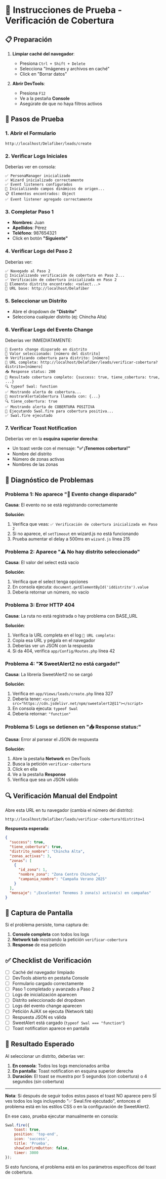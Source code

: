 # 🧪 Instrucciones de Prueba - Verificación de Cobertura

## 📋 Preparación

1. **Limpiar caché del navegador**:
   - Presiona `Ctrl + Shift + Delete`
   - Selecciona "Imágenes y archivos en caché"
   - Click en "Borrar datos"

2. **Abrir DevTools**:
   - Presiona `F12`
   - Ve a la pestaña **Console**
   - Asegúrate de que no haya filtros activos

## 🚀 Pasos de Prueba

### 1. Abrir el Formulario
```
http://localhost/Delafiber/leads/create
```

### 2. Verificar Logs Iniciales
Deberías ver en consola:
```
✅ PersonaManager inicializado
✅ Wizard inicializado correctamente
✅ Event listeners configurados
🚀 Inicializando campos dinámicos de origen...
📋 Elementos encontrados: Object
✅ Event listener agregado correctamente
```

### 3. Completar Paso 1
- **Nombres**: Juan
- **Apellidos**: Pérez  
- **Teléfono**: 987654321
- Click en botón **"Siguiente"**

### 4. Verificar Logs del Paso 2
Deberías ver:
```
✅ Navegado al Paso 2
🔄 Inicializando verificación de cobertura en Paso 2...
✅ Verificación de cobertura inicializada en Paso 2
📍 Elemento distrito encontrado: <select...>
🔗 URL base: http://localhost/Delafiber
```

### 5. Seleccionar un Distrito
- Abre el dropdown de **"Distrito"**
- Selecciona cualquier distrito (ej: Chincha Alta)

### 6. Verificar Logs del Evento Change
Deberías ver INMEDIATAMENTE:
```
🔔 Evento change disparado en distrito
📌 Valor seleccionado: [número del distrito]
🌐 Verificando cobertura para distrito: [número]
🔗 URL completa: http://localhost/Delafiber/leads/verificar-cobertura?distrito=[número]
📥 Response status: 200
📡 Resultado cobertura completo: {success: true, tiene_cobertura: true, ...}
🔍 typeof Swal: function
✅ Mostrando alerta de cobertura...
🎨 mostrarAlertaCobertura llamada con: {...}
🔍 tiene_cobertura: true
✅ Mostrando alerta de COBERTURA POSITIVA
🚀 Ejecutando Swal.fire para cobertura positiva...
✅ Swal.fire ejecutado
```

### 7. Verificar Toast Notification
Deberías ver en la **esquina superior derecha**:
- Un toast verde con el mensaje: **"✅ ¡Tenemos cobertura!"**
- Nombre del distrito
- Número de zonas activas
- Nombres de las zonas

## 🐛 Diagnóstico de Problemas

### Problema 1: No aparece "🔔 Evento change disparado"
**Causa**: El evento no se está registrando correctamente

**Solución**:
1. Verifica que veas: `✅ Verificación de cobertura inicializada en Paso 2`
2. Si no aparece, el `setTimeout` en wizard.js no está funcionando
3. Prueba aumentar el delay a 500ms en `wizard.js` línea 215

### Problema 2: Aparece "⚠️ No hay distrito seleccionado"
**Causa**: El valor del select está vacío

**Solución**:
1. Verifica que el select tenga opciones
2. En consola ejecuta: `document.getElementById('iddistrito').value`
3. Debería retornar un número, no vacío

### Problema 3: Error HTTP 404
**Causa**: La ruta no está registrada o hay problema con BASE_URL

**Solución**:
1. Verifica la URL completa en el log `🔗 URL completa:`
2. Copia esa URL y pégala en el navegador
3. Deberías ver un JSON con la respuesta
4. Si da 404, verifica `app/Config/Routes.php` línea 42

### Problema 4: "❌ SweetAlert2 no está cargado!"
**Causa**: La librería SweetAlert2 no se cargó

**Solución**:
1. Verifica en `app/Views/leads/create.php` línea 327
2. Debería tener: `<script src="https://cdn.jsdelivr.net/npm/sweetalert2@11"></script>`
3. En consola ejecuta: `typeof Swal`
4. Debería retornar: `"function"`

### Problema 5: Logs se detienen en "📥 Response status:"
**Causa**: Error al parsear el JSON de respuesta

**Solución**:
1. Abre la pestaña **Network** en DevTools
2. Busca la petición `verificar-cobertura`
3. Click en ella
4. Ve a la pestaña **Response**
5. Verifica que sea un JSON válido

## 🔍 Verificación Manual del Endpoint

Abre esta URL en tu navegador (cambia el número del distrito):
```
http://localhost/Delafiber/leads/verificar-cobertura?distrito=1
```

**Respuesta esperada**:
```json
{
  "success": true,
  "tiene_cobertura": true,
  "distrito_nombre": "Chincha Alta",
  "zonas_activas": 3,
  "zonas": [
    {
      "id_zona": 1,
      "nombre_zona": "Zona Centro Chincha",
      "campania_nombre": "Campaña Verano 2025"
    }
  ],
  "mensaje": "¡Excelente! Tenemos 3 zona(s) activa(s) en campañas"
}
```

## 📸 Captura de Pantalla

Si el problema persiste, toma captura de:
1. **Console completa** con todos los logs
2. **Network tab** mostrando la petición `verificar-cobertura`
3. **Response** de esa petición

## ✅ Checklist de Verificación

- [ ] Caché del navegador limpiado
- [ ] DevTools abierto en pestaña Console
- [ ] Formulario cargado correctamente
- [ ] Paso 1 completado y avanzado a Paso 2
- [ ] Logs de inicialización aparecen
- [ ] Distrito seleccionado del dropdown
- [ ] Logs del evento change aparecen
- [ ] Petición AJAX se ejecuta (Network tab)
- [ ] Respuesta JSON es válida
- [ ] SweetAlert está cargado (`typeof Swal === "function"`)
- [ ] Toast notification aparece en pantalla

## 🎯 Resultado Esperado

Al seleccionar un distrito, deberías ver:
1. **En consola**: Todos los logs mencionados arriba
2. **En pantalla**: Toast notification en esquina superior derecha
3. **Duración**: El toast se muestra por 5 segundos (con cobertura) o 4 segundos (sin cobertura)

---

**Nota**: Si después de seguir todos estos pasos el toast NO aparece pero SÍ ves todos los logs incluyendo "✅ Swal.fire ejecutado", entonces el problema está en los estilos CSS o en la configuración de SweetAlert2.

En ese caso, prueba ejecutar manualmente en consola:
```javascript
Swal.fire({
    toast: true,
    position: 'top-end',
    icon: 'success',
    title: 'Prueba',
    showConfirmButton: false,
    timer: 3000
});
```

Si esto funciona, el problema está en los parámetros específicos del toast de cobertura.
